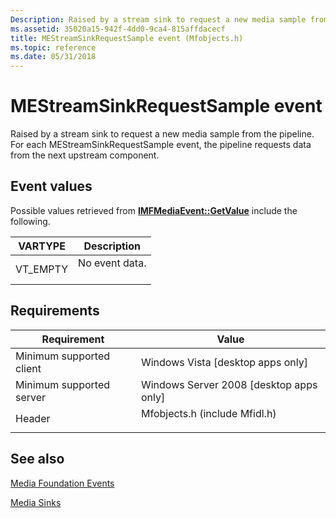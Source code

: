 ```yaml
---
Description: Raised by a stream sink to request a new media sample from the pipeline.
ms.assetid: 35020a15-942f-4dd0-9ca4-815affdacecf
title: MEStreamSinkRequestSample event (Mfobjects.h)
ms.topic: reference
ms.date: 05/31/2018
---
```


# MEStreamSinkRequestSample event

Raised by a stream sink to request a new media sample from the pipeline. For each MEStreamSinkRequestSample event, the pipeline requests data from the next upstream component.

## Event values

Possible values retrieved from [**IMFMediaEvent::GetValue**](/windows/desktop/api/mfobjects/nf-mfobjects-imfmediaevent-getvalue) include the following.



| VARTYPE              | Description                           |
|----------------------|---------------------------------------|
| VT\_EMPTY<br/> | No event data.<br/> <br/> |



## Requirements



| Requirement | Value |
|-------------------------------------|----------------------------------------------------------------------------------------------------------|
| Minimum supported client<br/> | Windows Vista \[desktop apps only\]<br/>                                                           |
| Minimum supported server<br/> | Windows Server 2008 \[desktop apps only\]<br/>                                                     |
| Header<br/>                   | <dl> <dt>Mfobjects.h (include Mfidl.h)</dt> </dl> |



## See also

<dl> <dt>

[Media Foundation Events](media-foundation-events.md)
</dt> <dt>

[Media Sinks](media-sinks.md)
</dt> </dl>

 

 




